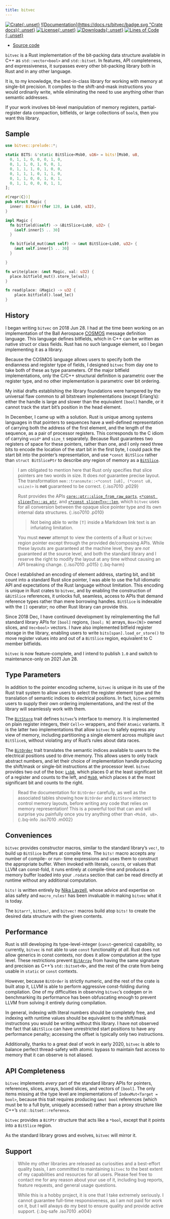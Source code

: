 ```yaml
---
title: bitvec
---
```


[![Crate](https://img.shields.io/crates/v/bitvec.svg "Crate version"){:.unset}](https://crates.io/crates/bitvec "Crate")
[![Documentation](https://docs.rs/bitvec/badge.svg "Crate docs){:.unset}](https://docs.rs/bitvec/ "Documentation")
[![License](https://img.shields.io/crates/l/bitvec.svg "Crate license"){:.unset}](https://github.com/bitvecto-rs/bitvec/blob/develop/LICENSE.txt "License")
[![Downloads](https://img.shields.io/crates/dv/bitvec.svg "Crate downloads"){:.unset}](https://crates.io/crates/bitvec "Crate")
[![Lines of Code](https://tokei.rs/b1/github/bitvecto-rs/bitvec?category=code "Crate size"){:.unset}](https://github.com/bitvecto-rs/bitvec "Repository")

- [Source code](https://github.com/bitvecto-rs/bitvec)

`bitvec` is a Rust implementation of the bit-packing data structure available in
C++ as `std::vector<bool>` and `std::bitset`. In features, API completeness, and
expressiveness, it surpasses every other bit-packing library both in Rust and in
any other language.

It is, to my knowledge, the best-in-class library for working with memory at
single-bit precision. It compiles to the shift-and-mask instructions you would
ordinarily write, while eliminating the need to use anything other than semantic
addresses.

If your work involves bit-level manipulation of memory registers,
partial-register data compaction, bitfields, or large collections of `bool`s,
then you want this library.

## Sample

```rust
use bitvec::prelude::*;

static BITS: &'static BitSlice<Msb0, u16> = bits![Msb0, u8,
  0, 1, 1, 0, 0, 0, 1, 0,
  0, 1, 1, 0, 1, 0, 0, 1,
  0, 1, 1, 1, 0, 1, 0, 0,
  0, 1, 1, 1, 0, 1, 1, 0,
  0, 1, 1, 0, 0, 1, 0, 1,
  0, 1, 1, 0, 0, 0, 1, 1,
];

#[repr(C})]
pub struct Magic {
  inner: BitArr!(for 128, in Lsb0, u32),
}

impl Magic {
  fn bitfield(&self) -> &BitSlice<Lsb0, u32> {
    &self.inner[5 .. 30]
  }

  fn bitfield_mut(&mut self) -> &mut BitSlice<Lsb0, u32> {
    &mut self.inner[5 .. 30]
  }

}

fn write(place: &mut Magic, val: u32) {
  place.bitfield_mut().store_le(val);
}

fn read(place: &Magic) -> u32 {
    place.bitfield().load_le()
}
```

## History

I began writing `bitvec` on 2018 Jun 28. I had at the time been working on an
implementation of the Ball Aerospace [COSMOS][cosmos] message definition
language. This language defines bitfields, which in C++ can be written as native
struct or class fields. Rust has no such language element, so I began
implementing it as a library.

Because the COSMOS language allows users to specify both the endianness and
register type of fields, I designed `bitvec` from day one to take both of these
as type parameters. Of the major bitfield implementations, only the C/C++
structural definition is parametric over the register type, and no other
implementation is parametric over bit ordering.

My initial drafts establishing the library foundations were hampered by the
universal flaw common to all bitstream implementations (except Erlang’s):
either the handle is large and slower than the equivalent `[bool]` handle, or it
cannot track the start bit’s position in the head element.

In December, I came up with a solution. Rust is unique among systems languages
in that pointers to sequences have a well-defined representation of carrying
both the address of the first element, and the length of the sequence, as a pair
of processor registers. This corresponds to the C idiom of carrying `void*` and
`size_t` separately. Because Rust guarantees two registers of space for these
pointers, rather than one, and I only need three bits to encode the location of
the start bit in the first byte, I could pack the start bit into the pointer’s
representation, and use `*const BitSlice` rather than `struct BitSlicePtr` to
describe *any* region of memory as a [`BitSlice`].

> I am obligated to mention here that Rust only specifies that slice pointers
> are two words in size. It does *not* guarantee precise layout. The
> transformation `mem::transmute::<*const [u8], (*const u8, usize)>` is **not**
> guaranteed to be correct.
> {:.iso7010 .p029}
>
> Rust provides the APIs [`core::ptr::slice_from_raw_parts`][p_sfrp],
> [`<*const slice<T>>::as_ptr`][sp_as_ptr], and
> [`<*const slice<T>>::len`][sp_len], which `bitvec` uses for all conversion
> between the opaque slice pointer type and its own internal data structures.
> {:.iso7010 .p010}
>
> > Not being able to write `[T]` inside a Markdown link text is an infuriating
> > limitation.
>
> You must **never** attempt to view the contents of a Rust or `bitvec` region
> pointer except through the provided de/composing APIs. While these layouts are
> guaranteed at the machine level, they are *not* guaranteed at the source
> level, and both the standard library and I reserve the right to modify the
> layout at any time without causing an API breaking change.
> {:.iso7010 .p015}
{:.bq-harm}

Once I established an encoding of element address, starting bit, and bit count
into a standard Rust slice pointer, I was able to use the full idiomatic API and
expectations of the Rust language without limitation. This encoding is unique in
Rust crates to `bitvec`, and by enabling the construction of `&BitSlice`
references, it unlocks full, seamless, access to APIs that demand reference
types rather than mere borrowing handles. `BitSlice` is indexable with the `[]`
operator; no other Rust library can provide this.

Since 2018 Dec, I have continued development by reïmplementing the full standard
library APIs for `[bool]` regions, `[bool; N]` arrays, `Box<[N]>` owned slices,
and `Vec<bool>` vectors. I have also implemented bitfield register storage in
the library, enabling users to write `bits[span].load_or_store()` to move
register values into and out of a `BitSlice` region, equivalent to C member
bitfields.

`bitvec` is now feature-complete, and I intend to publish `1.0` and switch to
maintenance-only on 2021 Jun 28.

## Type Parameters

In addition to the pointer encoding scheme, `bitvec` is unique in its use of the
Rust trait system to allow users to select the register element type and the
translation of semantic indices to electrical positions. In fact, `bitvec`
permits users to supply their own ordering implementations, and the rest of the
library will seamlessly work with them.

The [`BitStore`] trait defines `bitvec`’s interface to memory. It is implemented
on plain register integers, their `Cell<>` wrappers, and their `Atomic`
variants. It is the latter two implementations that allow `bitvec` to safely
express any view of memory, including partitioning a single element across
multiple `&mut BitSlice`s, without violating any of Rust’s rules about data
races.

The [`BitOrder`] trait translates the semantic indices available to users to the
electrical positions used to drive memory. This allows users to only track
abstract numbers, and let their choice of implementation handle producing the
shift/mask or single-bit instructions at the processor level. `bitvec` provides
two out of the box: [`Lsb0`], which places 0 at the least significant bit of a
register and counts to the left, and [`Msb0`], which places `0` at the most
significant bit and counts to the right.

> Read the documentation for `BitOrder` carefully, as well as the associated
> tables showing how `BitOrder` and `BitStore` intersect to control memory
> layouts, before writing any code that relies on memory representation! This is
> a powerful tool that can and will surprise you painfully once you try anything
> other than `<Msb0, u8>`.
{:.bq-info .iso7010 .m002}

## Conveniences

`bitvec` provides constructor macros, similar to the standard library’s `vec!`,
to build up `BitSlice` buffers at compile time. The `bits!` macro accepts any
number of compile- or run- time expressions and uses them to construct the
appropriate buffer. When invoked with literals, `const`s, or values that LLVM
can const-fold, it runs entirely at compile-time and produces a memory buffer
loaded into your `.rodata` section that can be read directly at runtime without
any additional computation.

`bits!` is written entirely by [Nika Layzell], whose advice and expertise on
alias safety and `macro_rules!` has been invaluable in making `bitvec` what it
is today.

The `bitarr!`, `bitbox!`, and `bitvec!` macros build atop `bits!` to create the
desired data structure with the given contents.

## Performance

Rust is still developing its type-level-integer (`const`-generics) capability,
so currently, `bitvec` is not able to use `const` functionality *at all*. Rust
does not allow generics in const contexts, nor does it allow computation at the
type level. These restrictions prevent [`BitArray`] from having the same
signature and precision as C++’s `std::bitset<N>`, and the rest of the crate
from being usable in `static` or `const` contexts.

However, because `BitOrder` is strictly numeric, and the rest of the crate is
built atop it, LLVM is able to perform aggressive const-folding during
compilation. One of my difficulties in observing `bitvec`’s codegen or in
benchmarking its performance has been obfuscating enough to prevent LLVM from
solving it entirely during compilation.

In general, indexing with literal numbers should be completely free, and
indexing with runtime values should be equivalent to the shift/mask instructions
you would be writing without this library. I have not observed the fact that
`&BitSlice` can have unrestricted start positions to have any performance
penalty; accessing the offset is typically only two instructions.

Additionally, thanks to a great deal of work in early 2020, `bitvec` is able to
balance perfect thread-safety with atomic bypass to maintain fast access to
memory that it can observe is not aliased.

## API Completeness

`bitvec` implements *every* part of the standard library APIs for pointers,
references, slices, arrays, boxed slices, and vectors of `[bool]`. The only
items missing at the type level are implementations of
`IndexMut<Target = bool>`, because this trait requires producing `&mut bool`
references (which must be to a full byte, uniquely accessed) rather than a
proxy structure like C++’s `std::bitset::reference`.

`bitvec` provides a `BitPtr` structure that acts like a `*bool`, except that it
points into a `BitSlice` region.

As the standard library grows and evolves, `bitvec` will mirror it.

## Support

> While my other libraries are released as curiosities and a best-effort quality
> basis, I am committed to maintaining `bitvec` to the best extent of my
> capabilities and resources for all users. Please feel free to contact me for
> any reason about your use of it, including bug reports, feature requests, and
> general usage questions.
>
> While this is a hobby project, it is one that I take extremely seriously. I
> cannot guarantee full-time responsiveness, as I am not paid for work on it,
> but I will always do my best to ensure quality and provide active support.
{:.bq-safe .iso7010 .e004}

[`BitArray`]: https://docs.rs/bitvec/latest/bitvec/array/struct.BitArray.html
[`BitOrder`]: https://docs.rs/bitvec/latest/bitvec/order/trait.BitOrder.html
[`BitSlice`]: https://docs.rs/bitvec/latest/bitvec/slice/struct.BitSlice.html
[`BitStore`]: https://docs.rs/bitvec/latest/bitvec/store/trait.BitStore.html
[`Lsb0`]: https://docs.rs/bitvec/latest/bitvec/order/struct.Lsb0.html
[`Msb0`]: https://docs.rs/bitvec/latest/bitvec/order/struct.Msb0.html
[Nika Layzell]: https://github.com/mystor
[cosmos]: https://cosmosrb.com
[p_sfrp]: https://doc.rust-lang.org/core/ptr/fn.slice_from_raw_parts.html
[sp_as_ptr]: https://doc.rust-lang.org/std/primitive.ptr.html#method.as_ptr
[sp_len]: https://doc.rust-lang.org/std/primitive.ptr.html#method.len
